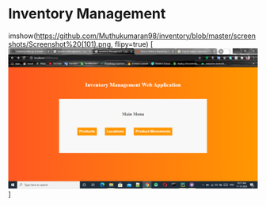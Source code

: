 # Inventory Management
 
 
imshow(https://github.com/Muthukumaran98/inventory/blob/master/screenshots/Screenshot%20(101).png, flipy=true)
[![Get it on Google Play](https://github.com/Muthukumaran98/inventory/blob/master/screenshots/Screenshot%20(101).png)]
